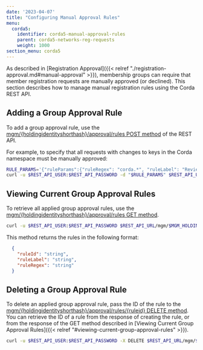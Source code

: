 ```yaml
---
date: '2023-04-07'
title: "Configuring Manual Approval Rules"
menu:
  corda5:
    identifier: corda5-manual-approval-rules
    parent: corda5-networks-reg-requests
    weight: 1000
section_menu: corda5
---
```

As described in [Registration Approval]({{< relref "./registration-approval.md#manual-approval" >}}), membership groups can require that member registration requests are manually approved (or declined). This section describes how to manage manual registration rules using the Corda REST API.
## Adding a Group Approval Rule

To add a group approval rule, use the [mgm/{holdingidentityshorthash}/approval/rules POST method](../../../rest-api/C5_OpenAPI.html#tag/MGM-API/operation/post_mgm__holdingidentityshorthash__approval_rules) of the REST API.

For example, to specify that all requests with changes to keys in the Corda namespace must be manually approved:

```bash
RULE_PARAMS='{"ruleParams":{"ruleRegex": "corda.*", "ruleLabel": "Review all changes to keys in the Corda namespace"}}'
curl -u $REST_API_USER:$REST_API_PASSWORD -d "$RULE_PARAMS" $REST_API_URL/mgm/$MGM_HOLDING_ID/approval/rules
```

## Viewing Current Group Approval Rules

To retrieve all applied group approval rules, use the [mgm/{holdingidentityshorthash}/approval/rules GET method](../../../rest-api/C5_OpenAPI.html#tag/MGM-API/operation/get_mgm__holdingidentityshorthash__approval_rules).

```bash
curl -u $REST_API_USER:$REST_API_PASSWORD $REST_API_URL/mgm/$MGM_HOLDING_ID/approval/rules
```

This method returns the rules in the following format:
```JSON
  {
    "ruleId": "string",
    "ruleLabel": "string",
    "ruleRegex": "string"
  }
```

## Deleting a Group Approval Rule

To delete an applied group approval rule, pass the ID of the rule to the [mgm/{holdingidentityshorthash}/approval/rules/{ruleid} DELETE method](../../../rest-api/C5_OpenAPI.html#tag/MGM-API/operation/delete_mgm__holdingidentityshorthash__approval_rules__ruleid_). You can retrieve the ID of a rule from the response of creating the rule, or from the response of the GET method described in [Viewing Current Group Approval Rules]({{< relref "#viewing-current-group-approval-rules" >}}).

```bash
curl -u $REST_API_USER:$REST_API_PASSWORD -X DELETE $REST_API_URL/mgm/$MGM_HOLDING_ID/approval/rules/<RULE_ID>
```
